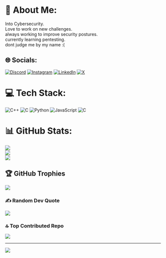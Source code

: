 # 💫 About Me:
Into Cybersecurity.<br>Love to work on new challenges.<br>always working to improve security postures.<br>currently learning pentesting.<br>dont judge me by my name :(


## 🌐 Socials:
[![Discord](https://img.shields.io/badge/Discord-%237289DA.svg?logo=discord&logoColor=white)](https://discord.gg/_tkflash) [![Instagram](https://img.shields.io/badge/Instagram-%23E4405F.svg?logo=Instagram&logoColor=white)](https://instagram.com/_junaidarshad) [![LinkedIn](https://img.shields.io/badge/LinkedIn-%230077B5.svg?logo=linkedin&logoColor=white)](https://linkedin.com/in/https://www.linkedin.com/in/junaid-arshad-malik-644b11291/) [![X](https://img.shields.io/badge/X-black.svg?logo=X&logoColor=white)](https://x.com/_junaidarshad) 

# 💻 Tech Stack:
![C++](https://img.shields.io/badge/c++-%2300599C.svg?style=for-the-badge&logo=c%2B%2B&logoColor=white) ![C](https://img.shields.io/badge/c-%2300599C.svg?style=for-the-badge&logo=c&logoColor=white) ![Python](https://img.shields.io/badge/python-3670A0?style=for-the-badge&logo=python&logoColor=ffdd54) ![JavaScript](https://img.shields.io/badge/javascript-%23323330.svg?style=for-the-badge&logo=javascript&logoColor=%23F7DF1E) ![C](https://img.shields.io/badge/c-%2300599C.svg?style=for-the-badge&logo=c&logoColor=white)
# 📊 GitHub Stats:
![](https://github-readme-stats.vercel.app/api?username=tKFlash&theme=dark&hide_border=false&include_all_commits=true&count_private=true)<br/>
![](https://github-readme-streak-stats.herokuapp.com/?user=tKFlash&theme=dark&hide_border=false)<br/>
![](https://github-readme-stats.vercel.app/api/top-langs/?username=tKFlash&theme=dark&hide_border=false&include_all_commits=true&count_private=true&layout=compact)

## 🏆 GitHub Trophies
![](https://github-profile-trophy.vercel.app/?username=tKFlash&theme=radical&no-frame=false&no-bg=true&margin-w=4)

### ✍️ Random Dev Quote
![](https://quotes-github-readme.vercel.app/api?type=horizontal&theme=radical)

### 🔝 Top Contributed Repo
![](https://github-contributor-stats.vercel.app/api?username=tKFlash&limit=5&theme=dark&combine_all_yearly_contributions=true)

---
[![](https://visitcount.itsvg.in/api?id=tKFlash&icon=0&color=0)](https://visitcount.itsvg.in)

<!-- Proudly created with GPRM ( https://gprm.itsvg.in ) -->
